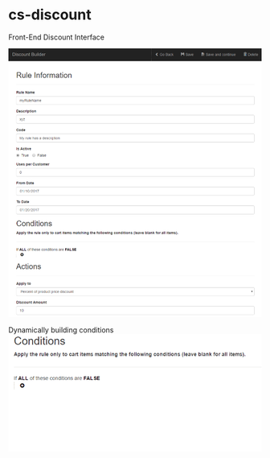 # cs-discount
Front-End Discount Interface

![Alt text](https://raw.githubusercontent.com/sean-codes/cs-discount/master/img/couponform.png)

Dynamically building conditions
![Alt text](https://raw.githubusercontent.com/sean-codes/cs-discount/master/img/conditions.gif)
